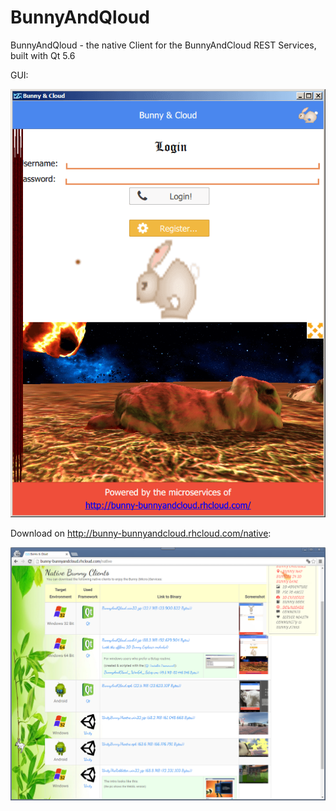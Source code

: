 # BunnyAndQloud
BunnyAndQloud - the native Client for the BunnyAndCloud REST Services, built with Qt 5.6

GUI:

![BunnyAndQloud 1](https://raw.githubusercontent.com/privet56/BunnyAndQloud/master/bunnyAndQloud_with_3d_explorer.png)

Download on http://bunny-bunnyandcloud.rhcloud.com/native:

![BunnyAndQloud Download 2](https://raw.githubusercontent.com/privet56/BunnyAndQloud/master/bunnyAndQloud_download.png)

